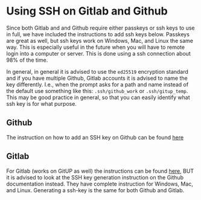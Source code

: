 # Using SSH on Gitlab and Github

Since both Gitlab and and Github require either passkeys or ssh keys to use in full, we have included the instructions to add ssh keys below. 
Passkeys are great as well, but ssh keys work on Windows, Mac, and Linux the same way. This is especially useful in the future when you will have to remote login into a computer or server. This is done using a ssh connection about 98% of the time.


In general, in general it is advised to use the `ed25519` encryption standard and if you have multiple Github, Gitlab accounts it is advised to name the key differently. I.e., when the prompt asks for a path and name instead of the default use something like this: `.ssh/github_work` or `.ssh/gitup_temp`. This may be good practice in general, so that you can easily identify what ssh key is for what purpose. 

## Github

The instruction on how to add an SSH key on Github can be found [here](https://docs.github.com/en/authentication/connecting-to-github-with-ssh/generating-a-new-ssh-key-and-adding-it-to-the-ssh-agent)

## Gitlab

For Gitlab (works on GitUP as well) the instructions can be found [here](https://docs.gitlab.com/ee/user/ssh.html), BUT it is advised to look at the SSH key generation instruction on the Github documentation instead. They have complete instruction for Windows, Mac, and Linux. Generating a ssh-key is the same for both Github and Gitlab.
